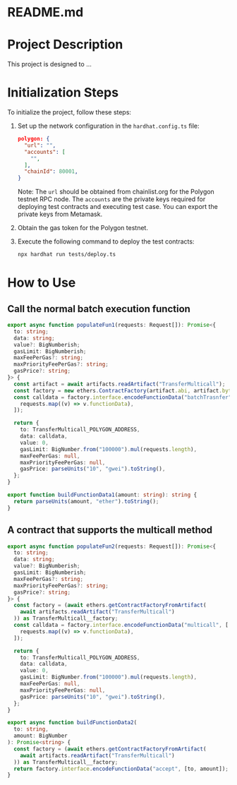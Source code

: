 # README.md

# Project Description

This project is designed to ...

# Initialization Steps

To initialize the project, follow these steps:

1. Set up the network configuration in the `hardhat.config.ts` file:

   ```json
   polygon: {
     "url": "",
     "accounts": [
       "",
     ],
     "chainId": 80001,
   }
   ```

   Note: The `url` should be obtained from chainlist.org for the Polygon testnet RPC node. The `accounts` are the private keys required for deploying test contracts and executing test case. You can export the private keys from Metamask.

2. Obtain the gas token for the Polygon testnet.

3. Execute the following command to deploy the test contracts:
   ```bash
   npx hardhat run tests/deploy.ts
   ```

# How to Use

## Call the normal batch execution function

```ts
export async function populateFun1(requests: Request[]): Promise<{
  to: string;
  data: string;
  value?: BigNumberish;
  gasLimit: BigNumberish;
  maxFeePerGas?: string;
  maxPriorityFeePerGas?: string;
  gasPrice?: string;
}> {
  const artifact = await artifacts.readArtifact("TransferMulticall");
  const factory = new ethers.ContractFactory(artifact.abi, artifact.bytecode);
  const calldata = factory.interface.encodeFunctionData("batchTrasnfer", [
    requests.map((v) => v.functionData),
  ]);

  return {
    to: TransferMulticall_POLYGON_ADDRESS,
    data: calldata,
    value: 0,
    gasLimit: BigNumber.from("100000").mul(requests.length),
    maxFeePerGas: null,
    maxPriorityFeePerGas: null,
    gasPrice: parseUnits("10", "gwei").toString(),
  };
}
```

```ts
export function buildFunctionData1(amount: string): string {
  return parseUnits(amount, "ether").toString();
}
```

## A contract that supports the multicall method

```ts
export async function populateFun2(requests: Request[]): Promise<{
  to: string;
  data: string;
  value?: BigNumberish;
  gasLimit: BigNumberish;
  maxFeePerGas?: string;
  maxPriorityFeePerGas?: string;
  gasPrice?: string;
}> {
  const factory = (await ethers.getContractFactoryFromArtifact(
    await artifacts.readArtifact("TransferMulticall")
  )) as TransferMulticall__factory;
  const calldata = factory.interface.encodeFunctionData("multicall", [
    requests.map((v) => v.functionData),
  ]);

  return {
    to: TransferMulticall_POLYGON_ADDRESS,
    data: calldata,
    value: 0,
    gasLimit: BigNumber.from("100000").mul(requests.length),
    maxFeePerGas: null,
    maxPriorityFeePerGas: null,
    gasPrice: parseUnits("10", "gwei").toString(),
  };
}
```

```ts
export async function buildFunctionData2(
  to: string,
  amount: BigNumber
): Promise<string> {
  const factory = (await ethers.getContractFactoryFromArtifact(
    await artifacts.readArtifact("TransferMulticall")
  )) as TransferMulticall__factory;
  return factory.interface.encodeFunctionData("accept", [to, amount]);
}
```
